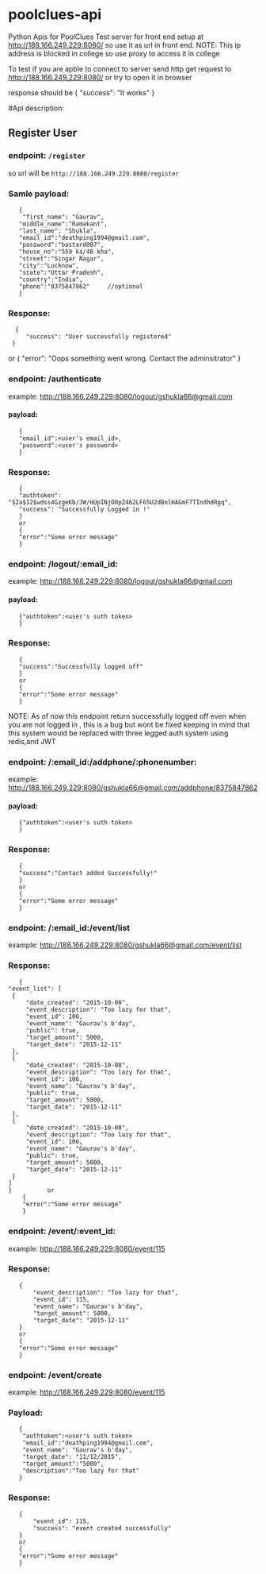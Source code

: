 # poolclues-api
Python Apis for PoolClues
Test server for front end setup at http://188.166.249.229:8080/
so use it as url in front end.
NOTE: This ip address is blocked in college so use proxy to access it in college

To test if you are apble to connect to server send http get request to http://188.166.249.229:8080/ or try to open it in browser

response should be
       {
       "success": "It works"
       }

#Api description:
## Register User
### endpoint: `/register`
so url will be `http://188.166.249.229:8080/register`

### Samle payload:
       {
        "first_name": "Gaurav",
       "middle_name":"Ramakant",
       "last_name": "Shukla",
       "email_id":"deathping1994@gmail.com",
       "password":"bastard007",
       "house_no":"559 ka/48 kha",
       "street":"Singar Nagar",
       "city":"Lucknow",
       "state":"Uttar Pradesh",
       "country":"India",
       "phone":"8375847862"     //optional
       }

### Response:  
      {
         "success": "User successfully registered"
     }
or
     {
     "error": "Oops something went wrong. Contact the adminsitrator"
     }

### endpoint: /authenticate
example: http://188.166.249.229:8080/logout/gshukla66@gmail.com

#### payload:
       {
       "email_id":<user's email_id>,
       "password":<user's password>
       }
### Response:
       {
       "authtoken": "$2a$12$wdss4GzgeKb/JW/HUpINjO0pZ462LF65U2dBnlHAGmF7TIndhdRgq",
       "success": "Successfully Logged in !"
       }
       or
       {
       "error":"Some error message"
       }


### endpoint: /logout/:email_id:
example: http://188.166.249.229:8080/logout/gshukla66@gmail.com

#### payload:
       {"authtoken":<user's suth token>
       }
### Response:
       {
       "success":"Successfully logged off"
       }
       or
       {
       "error":"Some error message"
       }
NOTE: As of now this endpoint return successfully logged off even when you are not logged in , this is a bug but wont be fixed keeping in mind that this system would be replaced with three legged auth system using redis,and JWT


### endpoint: /:email_id:/addphone/:phonenumber:
example: http://188.166.249.229:8080/gshukla66@gmail.com/addphone/8375847862

#### payload:
       {"authtoken":<user's suth token>
       }
### Response:
       {
       "success":"Contact added Successfully!"
       }
       or
       {
       "error":"Some error message"
       }

 ### endpoint: /:email_id:/event/list

 example: http://188.166.249.229:8080/gshukla66@gmail.com/event/list

 ### Response:
       {
    "event_list": [
     {
         "date_created": "2015-10-08",
         "event_description": "Too lazy for that",
         "event_id": 106,
         "event_name": "Gaurav's b'day",
         "public": true,
         "target_amount": 5000,
         "target_date": "2015-12-11"
     },
     {
         "date_created": "2015-10-08",
         "event_description": "Too lazy for that",
         "event_id": 106,
         "event_name": "Gaurav's b'day",
         "public": true,
         "target_amount": 5000,
         "target_date": "2015-12-11"
     },
     {
         "date_created": "2015-10-08",
         "event_description": "Too lazy for that",
         "event_id": 106,
         "event_name": "Gaurav's b'day",
         "public": true,
         "target_amount": 5000,
         "target_date": "2015-12-11"
     }
    ]
    }          or
        {
        "error":"Some error message"
        }


### endpoint: /event/:event_id:

example: http://188.166.249.229:8080/event/115

### Response:
       {
           "event_description": "Too lazy for that",
           "event_id": 115,
           "event_name": "Gaurav's b'day",
           "target_amount": 5000,
           "target_date": "2015-12-11"
       }
       or
       {
       "error":"Some error message"
       }
### endpoint: /event/create
example: http://188.166.249.229:8080/event/115

### Payload:
       {
        "authtoken":<user's suth token>
        "email_id":"deathping1994@gmail.com",
        "event_name": "Gaurav's b'day",
        "target_date": "11/12/2015",
        "target_amount":"5000",
        "description":"Too lazy for that"
       }

### Response:
       {
           "event_id": 115,
           "success": "event created successfully"
       }
       or
       {
       "error":"Some error message"
       }
